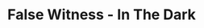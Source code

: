 ---
layout: media
title: "False Witness - In The Dark"
tags:
  categories: visual
blurb: "In collaboration with Enayet Kabir as Studio Fluora for False Witness' In The Dark EP"
show_blurb: true
type: collab
show_url: flase
image:
  id: 40825663805
hide: true
---